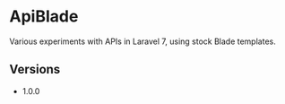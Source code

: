 # ApiBlade

Various experiments with APIs in Laravel 7, using stock Blade templates.


## Versions

* 1.0.0
